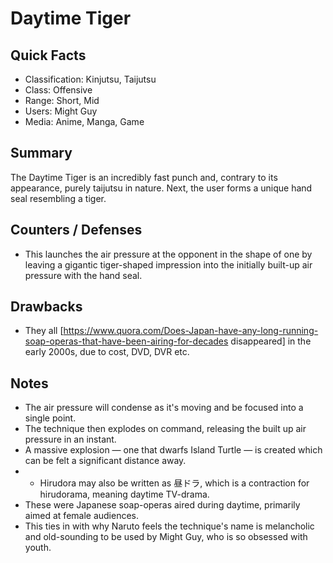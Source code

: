 # Daytime Tiger

## Quick Facts
- Classification: Kinjutsu, Taijutsu
- Class: Offensive
- Range: Short, Mid
- Users: Might Guy
- Media: Anime, Manga, Game

## Summary
The Daytime Tiger is an incredibly fast punch and, contrary to its appearance, purely taijutsu in nature. Next, the user forms a unique hand seal resembling a tiger.

## Counters / Defenses
- This launches the air pressure at the opponent in the shape of one by leaving a gigantic tiger-shaped impression into the initially built-up air pressure with the hand seal.

## Drawbacks
- They all [https://www.quora.com/Does-Japan-have-any-long-running-soap-operas-that-have-been-airing-for-decades disappeared] in the early 2000s, due to cost, DVD, DVR etc.

## Notes
- The air pressure will condense as it's moving and be focused into a single point.
- The technique then explodes on command, releasing the built up air pressure in an instant.
- A massive explosion — one that dwarfs Island Turtle — is created which can be felt a significant distance away.
- * Hirudora may also be written as 昼ドラ, which is a contraction for hirudorama, meaning daytime TV-drama.
- These were Japanese soap-operas aired during daytime, primarily aimed at female audiences.
- This ties in with why Naruto feels the technique's name is melancholic and old-sounding to be used by Might Guy, who is so obsessed with youth.
